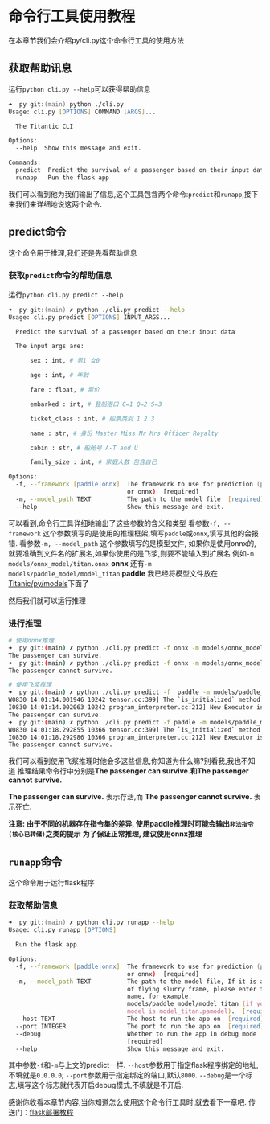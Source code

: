 # 命令行工具使用教程

在本章节我们会介绍py/cli.py这个命令行工具的使用方法

## 获取帮助讯息
运行`python cli.py --help`可以获得帮助信息
```zsh
➜  py git:(main) python ./cli.py 
Usage: cli.py [OPTIONS] COMMAND [ARGS]...

  The Titantic CLI

Options:
  --help  Show this message and exit.

Commands:
  predict  Predict the survival of a passenger based on their input data
  runapp   Run the flask app
```
我们可以看到他为我们输出了信息,这个工具包含两个命令:`predict`和`runapp`,接下来我们来详细地说这两个命令.

## predict命令
这个命令用于推理,我们还是先看帮助信息
### 获取`predict`命令的帮助信息
运行`python cli.py predict --help`
```zsh
➜  py git:(main) ✗ python ./cli.py predict --help
Usage: cli.py predict [OPTIONS] INPUT_ARGS...

  Predict the survival of a passenger based on their input data

  The input args are:

      sex : int, # 男1 女0

      age : int, # 年龄

      fare : float, # 票价

      embarked : int, # 登船港口 C=1 Q=2 S=3

      ticket_class : int, # 船票类别 1 2 3

      name : str, # 身份 Master Miss Mr Mrs Officer Royalty

      cabin : str, # 船舱号 A-T and U

      family_size : int, # 家庭人数 包含自己

Options:
  -f, --framework [paddle|onnx]  The framework to use for prediction (paddle
                                 or onnx)  [required]
  -m, --model_path TEXT          The path to the model file  [required]
  --help                         Show this message and exit.
```
可以看到,命令行工具详细地输出了这些参数的含义和类型
看参数`-f, --framework` 这个参数填写的是使用的推理框架,填写`paddle`或`onnx`,填写其他的会报错.
看参数`-m, --model_path` 这个参数填写的是模型文件,
如果你是使用onnx的,就要准确到文件名的扩展名,如果你使用的是飞浆,则要不能输入到扩展名
例如`-m models/onnx_model/titan.onnx` **onnx**
还有`-m models/paddle_model/model_titan` **paddle**
我已经将模型文件放在[Titanic/py/models](../../py/models/)下面了

然后我们就可以运行推理
### 进行推理
```bash
# 使用onnx推理
➜  py git:(main) ✗ python ./cli.py predict -f onnx -m models/onnx_model/titan.onnx  1 145 117.5 1 1 Mr U 115 
The passenger can survive.
➜  py git:(main) ✗ python ./cli.py predict -f onnx -m models/onnx_model/titan.onnx  1 845 117.5 1 1 Mr U 1152
The passenger cannot survive.

# 使用飞浆推理
➜  py git:(main) ✗ python ./cli.py predict -f  paddle -m models/paddle_model/model_titan  1 145 117.5 1 1 Mr U 115 
W0830 14:01:14.001946 10242 tensor.cc:399] The `is_initialized` method is deprecated since version 2.3, and will be removed in version 2.4! Please use `initialized` method instead.
I0830 14:01:14.002063 10242 program_interpreter.cc:212] New Executor is Running.
The passenger can survive.
➜  py git:(main) ✗ python ./cli.py predict -f paddle -m models/paddle_model/model_titan 1 845 117.5 1 1 Mr U 1152 
W0830 14:01:18.292855 10366 tensor.cc:399] The `is_initialized` method is deprecated since version 2.3, and will be removed in version 2.4! Please use `initialized` method instead.
I0830 14:01:18.292986 10366 program_interpreter.cc:212] New Executor is Running.
The passenger cannot survive.
```
我们可以看到使用飞浆推理时他会多这些信息,你知道为什么嘛?别看我,我也不知道
推理结果命令行中分别是**The passenger can survive.**和**The passenger cannot survive.**

**The passenger can survive.** 表示存活,而 **The passenger cannot survive.** 表示死亡.

**注意: 由于不同的机器存在指令集的差异, 使用paddle推理时可能会输出`非法指令(核心已转储)`之类的提示**
**为了保证正常推理, 建议使用onnx推理**

## `runapp`命令
这个命令用于运行flask程序

### 获取帮助信息
```zsh
➜  py git:(main) ✗ python cli.py runapp --help
Usage: cli.py runapp [OPTIONS]

  Run the flask app

Options:
  -f, --framework [paddle|onnx]  The framework to use for prediction (paddle
                                 or onnx)  [required]
  -m, --model_path TEXT          The path to the model file, If it is a model
                                 of flying slurry frame, please enter the file
                                 name, for example,
                                 models/paddle_model/model_titan (if your
                                 model is model_titan.pamodel).  [required]
  --host TEXT                    The host to run the app on  [required]
  --port INTEGER                 The port to run the app on  [required]
  --debug                        Whether to run the app in debug mode
                                 [required]
  --help                         Show this message and exit.
```
其中参数`-f`和`-m`与上文的predict一样.
`--host`参数用于指定flask程序绑定的地址,不填就是`0.0.0.0`;
`--port`参数用于指定绑定的端口,默认`8000`.
`--debug`是一个标志,填写这个标志就代表开启debug模式,不填就是不开启.

感谢你收看本章节内容,当你知道怎么使用这个命令行工具时,就去看下一章吧.
传送门：[flask部署教程](./flaskapp.md)